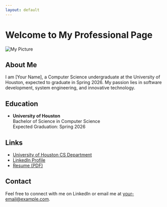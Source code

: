 ```yaml
---
layout: default
---
```


# Welcome to My Professional Page

![My Picture](assets/your-photo.jpg) <!-- Upload your photo and replace the filename -->

## About Me
I am [Your Name], a Computer Science undergraduate at the University of Houston, expected to graduate in Spring 2026. My passion lies in software development, system engineering, and innovative technology.

## Education
- **University of Houston**  
  Bachelor of Science in Computer Science  
  Expected Graduation: Spring 2026

## Links
- [University of Houston CS Department](https://www.cs.uh.edu)
- [LinkedIn Profile](https://www.linkedin.com/in/yourprofile)
- [Resume (PDF)](assets/your-resume.pdf)

## Contact
Feel free to connect with me on LinkedIn or email me at [your-email@example.com](mailto:your-email@example.com).